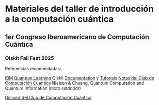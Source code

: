 # Materiales del taller de introducción a la computación cuántica
## 1er Congreso Iberoamericano de Computación Cuántica
### Qiskit Fall Fest 2025

Referencias recomendadas:

[IBM Quantum Learning](https://quantum.cloud.ibm.com/learning/en)
Qiskit [Documentation](https://quantum.cloud.ibm.com/docs/en/guides) y [Tutorials](https://quantum.cloud.ibm.com/docs/en/tutorials)
[Notas del Club de Computación Cuántica](https://clubcomputacioncuantica.github.com/notas)
Nielsen & Chuang, Quantum Computation and Quantum Information (*texto estándar*)

[Discord del Club de Computación Cuántica](https://discord.gg/46GDw6C2Ak)
